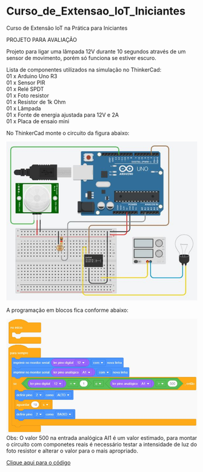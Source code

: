 # Curso_de_Extensao_IoT_Iniciantes
Curso de Extensão IoT na Prática para Iniciantes


PROJETO PARA AVALIAÇÃO

Projeto para ligar uma lâmpada 12V durante 10 segundos através de um sensor de movimento, porém só funciona se estiver escuro.

Lista de componentes utilizados na simulação no ThinkerCad:<br>
01 x Arduino Uno R3<br>
01 x Sensor PIR<br>
01 x Relé SPDT<br>
01 x Foto resistor<br>
01 x Resistor de 1k Ohm<br>
01 x Lâmpada<br>
01 x Fonte de energia ajustada para 12V e 2A<br>
01 x Placa de ensaio mini<br>

No ThinkerCad monte o circuito da figura abaixo:

<img src="Projeto para avaliação - Circuito.JPG">


A programação em blocos fica conforme abaixo:

<img src="Projeto para avaliação - Blocos.JPG">
Obs: O valor 500 na entrada analógica AI1 é um valor estimado, para montar o circuito com componetes reais é necessário testar a intensidade de luz do foto resistor e alterar o valor para o mais apropriado.

<a href="Projeto para avaliação.ino">Clique aqui para o código</a>
